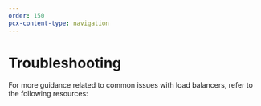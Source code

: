 ```yaml
---
order: 150
pcx-content-type: navigation
---
```


# Troubleshooting

For more guidance related to common issues with load balancers, refer to the following resources:

<DirectoryListing path="/troubleshooting"/>
